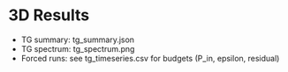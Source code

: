 # 3D Results

- TG summary: tg_summary.json
- TG spectrum: tg_spectrum.png
- Forced runs: see tg_timeseries.csv for budgets (P_in, epsilon, residual)
